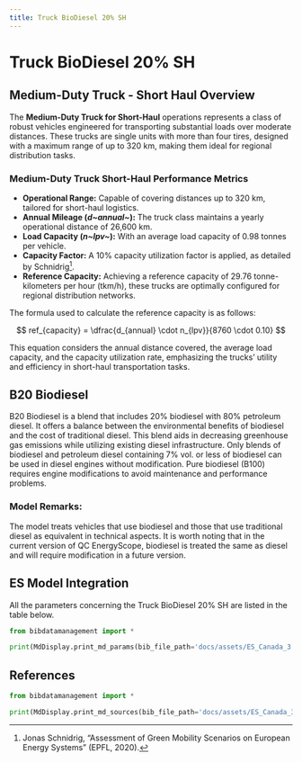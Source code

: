 ```yaml
---
title: Truck BioDiesel 20% SH
---
```


# Truck BioDiesel 20% SH

## Medium-Duty Truck - Short Haul Overview

The **Medium-Duty Truck for Short-Haul** operations represents a class
of robust vehicles engineered for transporting substantial loads over
moderate distances. These trucks are single units with more than four
tires, designed with a maximum range of up to 320 km, making them ideal
for regional distribution tasks.

### Medium-Duty Truck Short-Haul Performance Metrics

- **Operational Range:** Capable of covering distances up to 320 km,
  tailored for short-haul logistics.
- **Annual Mileage (*d~annual~*):** The truck
  class maintains a yearly operational distance of 26,600 km.
- **Load Capacity (*n~lpv~*):** With an average load
  capacity of 0.98 tonnes per vehicle.
- **Capacity Factor:** A 10% capacity utilization factor is applied,
  as detailed by Schnidrig[^1].
- **Reference Capacity:** Achieving a reference capacity of 29.76
  tonne-kilometers per hour (tkm/h), these trucks are optimally
  configured for regional distribution networks.

The formula used to calculate the reference capacity is as follows:

$$
ref_{capacity} = \dfrac{d_{annual} \cdot n_{lpv}}{8760 \cdot 0.10}
$$

This equation considers the annual distance covered, the average load
capacity, and the capacity utilization rate, emphasizing the trucks’
utility and efficiency in short-haul transportation tasks.

[^1]:  Jonas Schnidrig, “Assessment of Green Mobility Scenarios on European Energy Systems” (EPFL, 2020).

## B20 Biodiesel

B20 Biodiesel is a blend that includes 20% biodiesel with 80% petroleum
diesel. It offers a balance between the environmental benefits of
biodiesel and the cost of traditional diesel. This blend aids in
decreasing greenhouse gas emissions while utilizing existing diesel
infrastructure. Only blends of biodiesel and petroleum diesel containing
7% vol. or less of biodiesel can be used in diesel engines without
modification. Pure biodiesel (B100) requires engine modifications to
avoid maintenance and performance problems.

### Model Remarks:

The model treats vehicles that use biodiesel and those that use
traditional diesel as equivalent in technical aspects. It is worth
noting that in the current version of QC EnergyScope, biodiesel is
treated the same as diesel and will require modification in a future
version.

## ES Model Integration

All the parameters concerning the Truck BioDiesel 20% SH are listed in
the table below.

```python exec="on"
from bibdatamanagement import *

print(MdDisplay.print_md_params(bib_file_path='docs/assets/ES_Canada_3.bib',filter_entry='TRUCK_SH_BIODIESEL_B20'))
```

## References

```python exec="on"
from bibdatamanagement import *

print(MdDisplay.print_md_sources(bib_file_path='docs/assets/ES_Canada_3.bib',filter_entry='TRUCK_SH_BIODIESEL_B20'))
```
